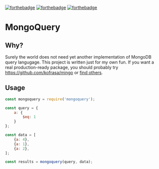 [![forthebadge](https://forthebadge.com/images/badges/made-with-javascript.svg)](https://forthebadge.com)
[![forthebadge](https://forthebadge.com/images/badges/you-didnt-ask-for-this.svg)](https://forthebadge.com)
[![forthebadge](https://forthebadge.com/images/badges/does-not-contain-treenuts.svg)](https://forthebadge.com)
# MongoQuery

## Why?
Surely the world does not need yet another implementation of MongoDB query langugage.
This project is written just for my own fun. If you want a real production-ready package, you should probably try https://github.com/kofrasa/mingo or [find others](https://www.npmjs.com/search?q=mongo%20query).

## Usage
```javascript
const mongoquery = require('mongoquery');

const query = {
    a: {
        $eq: 1
    }
};

const data = [
    {a: 4},
    {a: 1},
    {a: 2},
];

const results = mongoquery(query, data);
```